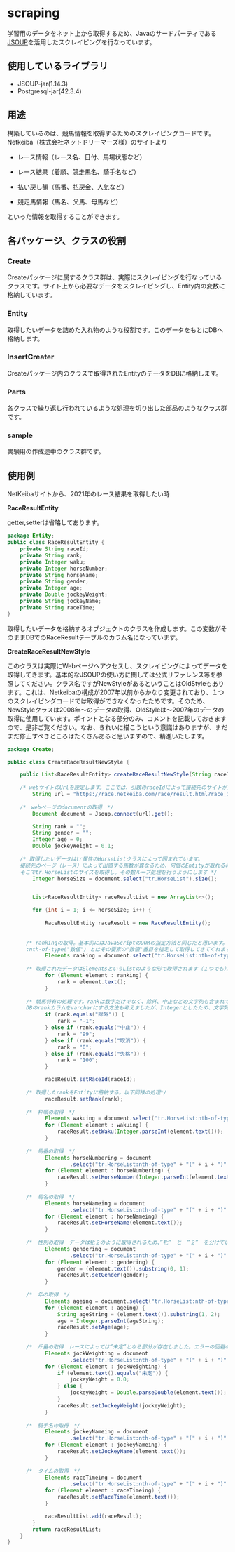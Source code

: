 # scraping

学習用のデータをネット上から取得するため、Javaのサードパーティである[JSOUP](https://jsoup.org/download)を活用したスクレイピングを行なっています。

## 使用しているライブラリ

* JSOUP-jar(1.14.3)
* Postgresql-jar(42.3.4)

## 用途

構築しているのは、競馬情報を取得するためのスクレイピングコードです。Netkeiba（株式会社ネットドリーマーズ様）のサイトより

* レース情報（レース名、日付、馬場状態など）

* レース結果（着順、競走馬名、騎手名など）

* 払い戻し額（馬番、払戻金、人気など）

* 競走馬情報（馬名、父馬、母馬など）

といった情報を取得することができます。

## 各パッケージ、クラスの役割

### Create

Createパッケージに属するクラス群は、実際にスクレイピングを行なっているクラスです。サイト上から必要なデータをスクレイピングし、Entity内の変数に格納しています。

### Entity

取得したいデータを詰めた入れ物のような役割です。このデータをもとにDBへ格納します。

### InsertCreater

Createパッケージ内のクラスで取得されたEntityのデータをDBに格納します。

### Parts

各クラスで繰り返し行われているような処理を切り出した部品のようなクラス群です。

### sample

実験用の作成途中のクラス群です。

## 使用例

NetKeibaサイトから、2021年のレース結果を取得したい時

**RaceResultEntity**

getter,setterは省略してあります。

```Java
package Entity;
public class RaceResultEntity {
	private String raceId;
	private String rank;
	private Integer waku;
	private Integer horseNumber;
	private String horseName;
	private String gender;
	private Integer age;
	private Double jockeyWeight;
	private String jockeyName;
	private String raceTime;
}
```

取得したいデータを格納するオブジェクトのクラスを作成します。この変数がそのままDBでのRaceResultテーブルのカラム名になっています。

**CreateRaceResultNewStyle**

このクラスは実際にWebページへアクセスし、スクレイピングによってデータを取得してきます。基本的なJSOUPの使い方に関しては公式リファレンス等を参照してください。クラス名ですがNewStyleがあるということはOldStyleもあります。これは、Netkeibaの構成が2007年以前からかなり変更されており、１つのスクレイピングコードでは取得ができなくなったためです。そのため、NewStyleクラスは2008年〜のデータの取得、OldStyleは〜2007年のデータの取得に使用しています。ポイントとなる部分のみ、コメントを記載しておきますので、是非ご覧ください。なお、きれいに描こうという意識はありますが、まだまだ修正すべきところはたくさんあると思いますので、精進いたします。

```Java
package Create;

public class CreateRaceResultNewStyle {

	public List<RaceResultEntity> createRaceResultNewStyle(String raceId) throws IOException {
    
    /* webサイトのUrlを設定します。ここでは、引数のraceIdによって接続先のサイトが変化します */
		String url = "https://race.netkeiba.com/race/result.html?race_id=" + raceId;
    
    /*　webページのdocumentの取得　*/
		Document document = Jsoup.connect(url).get();

		String rank = "";
		String gender = "";
		Integer age = 0;
		Double jockeyWeight = 0.1;
    
    /* 取得したいデータはtr属性のHorseListクラスによって囲まれています。
    接続先のページ（レース）によって出頭する馬数が異なるため、何個のEntityが取れるのかが変化します。
    そこでtr.HorseListのサイズを取得し。その数ループ処理を行うようにします */
		Integer horseSize = document.select("tr.HorseList").size();


		List<RaceResultEntity> raceResultList = new ArrayList<>();

		for (int i = 1; i <= horseSize; i++) {
  
			RaceResultEntity raceResult = new RaceResultEntity();
      
      
      /* rankingの取得。基本的にはJavaScriptのDOMの指定方法と同じだと思います。
      :nth-of-type("数値") とはその要素の"数値"番目を指定して取得してきてくれます*/
			Elements ranking = document.select("tr.HorseList:nth-of-type" + "(" + i + ")" + " " + "td:nth-of-type(1)");
      
      /* 取得されたデータはElementsというListのような形で取得されます（１つでも）。そのため、for文によって要素を取り出します*/
			for (Element element : ranking) {
				rank = element.text();
			}
      
      /* 競馬特有の処理です。rankは数字だけでなく、除外、中止などの文字列も含まれてしまいます。
      DBのrankカラムをvarcharにする方法も考えましたが、Integerとしたため、文字列を特定の数字に変換させエラーを回避します。*/
			if (rank.equals("除外")) {
				rank = "-1";
			} else if (rank.equals("中止")) {
				rank = "99";
			} else if (rank.equals("取消")) {
				rank = "0";
			} else if (rank.equals("失格")) {
				rank = "100";
			}

			raceResult.setRaceId(raceId);
      
      /* 取得したrankをEntityに格納する。以下同様の処理*/
			raceResult.setRank(rank);
      
      /*　枠順の取得　*/
			Elements wakuing = document.select("tr.HorseList:nth-of-type" + "(" + i + ")" + " " + "td:nth-of-type(2)");
			for (Element element : wakuing) {
				raceResult.setWaku(Integer.parseInt(element.text()));
			}
      
      /*　馬番の取得　*/
			Elements horseNumbering = document
					.select("tr.HorseList:nth-of-type" + "(" + i + ")" + " " + "td:nth-of-type(3)");
			for (Element element : horseNumbering) {
				raceResult.setHorseNumber(Integer.parseInt(element.text()));
			}
      
      /*　馬名の取得　*/
			Elements horseNameing = document
					.select("tr.HorseList:nth-of-type" + "(" + i + ")" + " " + "td:nth-of-type(4)");
			for (Element element : horseNameing) {
				raceResult.setHorseName(element.text());
			}
      
      /*　性別の取得　データは牝２のように取得されるため、”牝”　と　”２”　を分けています　*/
			Elements gendering = document
					.select("tr.HorseList:nth-of-type" + "(" + i + ")" + " " + "td:nth-of-type(5)");
			for (Element element : gendering) {
				gender = (element.text()).substring(0, 1);
				raceResult.setGender(gender);
			}
      
      /*　年の取得　*/
			Elements ageing = document.select("tr.HorseList:nth-of-type" + "(" + i + ")" + " " + "td:nth-of-type(5)");
			for (Element element : ageing) {
				String ageString = (element.text()).substring(1, 2);
				age = Integer.parseInt(ageString);
				raceResult.setAge(age);
			}
      
      /*　斤量の取得　レースによっては”未定”となる部分が存在しました。エラーの回避の処理を挟みます*/
			Elements jockWeighting = document
					.select("tr.HorseList:nth-of-type" + "(" + i + ")" + " " + "td:nth-of-type(6)");
			for (Element element : jockWeighting) {
				if (element.text().equals("未定")) {
					jockeyWeight = 0.0;
				} else {
					jockeyWeight = Double.parseDouble(element.text());
				}
				raceResult.setJockeyWeight(jockeyWeight);
			}
      
      /*　騎手名の取得　*/
			Elements jockeyNameing = document
					.select("tr.HorseList:nth-of-type" + "(" + i + ")" + " " + "td:nth-of-type(7)");
			for (Element element : jockeyNameing) {
				raceResult.setJockeyName(element.text());
			}
      
      /*　タイムの取得　*/
			Elements raceTimeing = document
					.select("tr.HorseList:nth-of-type" + "(" + i + ")" + " " + "td:nth-of-type(8)");
			for (Element element : raceTimeing) {
				raceResult.setRaceTime(element.text());
			}

			raceResultList.add(raceResult);
		}
		return raceResultList;
	}
}
```

